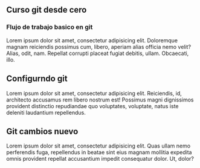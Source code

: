 ## Curso git desde cero

### Flujo de trabajo basico en git
Lorem ipsum dolor sit amet, consectetur adipisicing elit. Doloremque magnam reiciendis possimus cum, libero, aperiam alias officia nemo velit? Alias, odit, nam. Repellat corrupti placeat fugiat debitis, ullam. Obcaecati, illo.

## Configurndo git 
Lorem ipsum dolor sit amet, consectetur adipisicing elit. Reiciendis, id, architecto accusamus rem libero nostrum est! Possimus magni dignissimos provident distinctio repudiandae quo voluptates, voluptate, natus iste deleniti laudantium repellendus.

## Git cambios nuevo
Lorem ipsum dolor sit amet, consectetur adipisicing elit. Quas ullam nemo perferendis fuga, repellendus in beatae sint eius magnam mollitia expedita omnis provident repellat accusantium impedit consequatur dolor. Ut, dolor?
